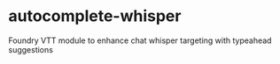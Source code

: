 # autocomplete-whisper
Foundry VTT module to enhance chat whisper targeting with typeahead suggestions

